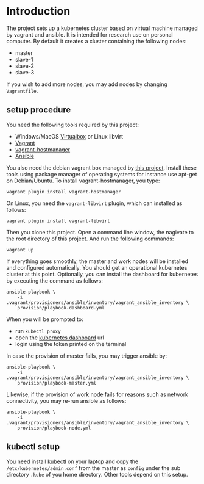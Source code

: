 # Introduction

The project sets up a kubernetes cluster based on virtual machine managed by
vagrant and ansible. It is intended for research use on personal computer. By
default it creates a cluster containing the following nodes:

- master
- slave-1
- slave-2
- slave-3


If you wish to add more nodes, you may add nodes by changing `Vagrantfile`.

## setup procedure

You need the following tools required by this project:

- Windows/MacOS [Virtualbox][1] or Linux libvirt
- [Vagrant][2]
- [vagrant-hostmanager][7]
- [Ansible][3]

You also need the debian vagrant box managed by [this project][4]. Install
these tools using package manager of operating systems for instance use apt-get
on Debian/Ubuntu. To install vagrant-hostmanager, you type:

    vagrant plugin install vagrant-hostmanager

On Linux, you need the `vagrant-libvirt` plugin, which can installed as follows:

    vagrant plugin install vagrant-libvirt

Then you clone this project. Open a command line window, the
nagivate to the root directory of this project. And run the following commands:

    vagrant up

If everything goes smoothly, the master and work nodes will be installed and
configured automatically. You should get an operational kubernetes cluster at
this point. Optionally, you can install the dashboard for kubernetes by
executing the command as follows:

    ansible-playbook \
        -i .vagrant/provisioners/ansible/inventory/vagrant_ansible_inventory \
        provision/playbook-dashboard.yml

When you will be prompted to:

- run `kubectl proxy`
- open the [kubernetes dashboard][5] url
- login using the token printed on the terminal

In case the provision of master fails, you may trigger ansible by:

    ansible-playbook \
        -i .vagrant/provisioners/ansible/inventory/vagrant_ansible_inventory \
        provision/playbook-master.yml

Likewise, if the provision of work node fails for reasons such as network
connectivity, you may re-run ansible as follows:

    ansible-playbook \
        -i .vagrant/provisioners/ansible/inventory/vagrant_ansible_inventory \
        provision/playbook-node.yml

## kubectl setup

You need install [kubectl][6] on your laptop and copy the
`/etc/kubernetes/admin.conf` from the master as `config`
under the sub directory `.kube` of you home directory.
Other tools depend on this setup.

[1]: https://www.virtualbox.org/
[2]: https://www.vagrantup.com/
[3]: https://www.ansible.com/
[4]: https://github.com/schnell18/vmbot/tree/master/debian
[5]: http://localhost:8001/api/v1/namespaces/kubernetes-dashboard/services/https:kubernetes-dashboard:/proxy/
[6]: https://k8smeetup.github.io/docs/tasks/tools/install-kubectl/
[7]: https://github.com/devopsgroup-io/vagrant-hostmanager
[8]: https://kubernetes.io/blog/2023/03/10/image-registry-redirect/
[9]: https://kubernetes.io/blog/2023/08/31/legacy-package-repository-deprecation/
